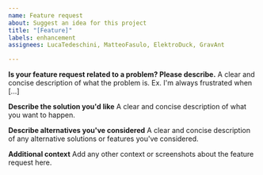 ```yaml
---
name: Feature request
about: Suggest an idea for this project
title: "[Feature]"
labels: enhancement
assignees: LucaTedeschini, MatteoFasulo, ElektroDuck, GravAnt

---
```


**Is your feature request related to a problem? Please describe.**
A clear and concise description of what the problem is. Ex. I'm always frustrated when [...]

**Describe the solution you'd like**
A clear and concise description of what you want to happen.

**Describe alternatives you've considered**
A clear and concise description of any alternative solutions or features you've considered.

**Additional context**
Add any other context or screenshots about the feature request here.
